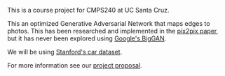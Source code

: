 This is a course project for CMPS240 at UC Santa Cruz.

This an optimized Generative Adversarial Network that maps edges to photos.
This has been researched and implemented in the [pix2pix paper](https://arxiv.org/pdf/1611.07004.pdf), but it has never
been explored using [Google's BigGAN](https://arxiv.org/pdf/1809.11096.pdf).

We will be using [Stanford's car dataset](https://www.kaggle.com/jessicali9530/stanford-cars-dataset).


For more information see our [project proposal](project-proposal.pdf).
